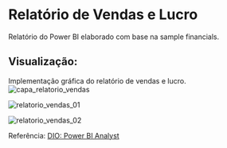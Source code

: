 # Relatório de Vendas e Lucro
Relatório do Power BI elaborado com base na sample financials.

## Visualização: 

Implementação gráfica do relatório de vendas e lucro.  
![capa_relatorio_vendas](https://github.com/user-attachments/assets/094bcdf1-09b3-40a6-a46d-01d4ee7298c0)

![relatorio_vendas_01](https://github.com/user-attachments/assets/8537e72e-52a9-4e33-a661-360dedc7f4b4)

![relatorio_vendas_02](https://github.com/user-attachments/assets/841d765f-80ad-4a09-bc41-25b5696e8c30)

Referência: [DIO: Power BI Analyst](https://github.com/julianazanelatto/power_bi_analyst/tree/main/M%C3%B3dulo%201)
